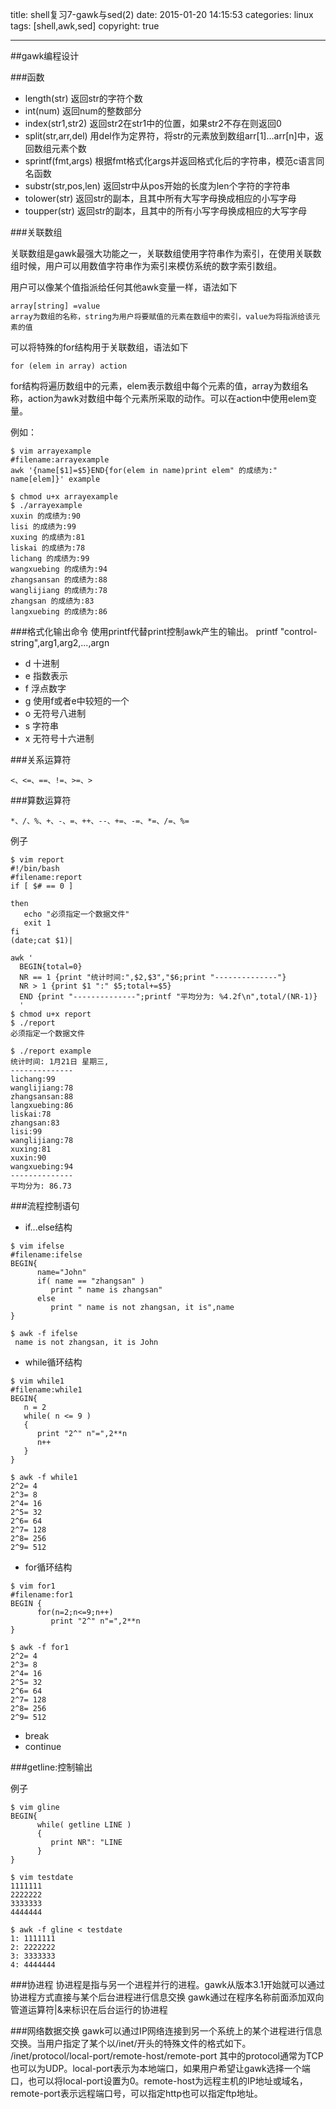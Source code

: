title: shell复习7-gawk与sed(2)
date: 2015-01-20 14:15:53
categories: linux
tags: [shell,awk,sed]
copyright: true

---

##gawk编程设计

###函数

- length(str)  返回str的字符个数
- int(num) 返回num的整数部分
- index(str1,str2) 返回str2在str1中的位置，如果str2不存在则返回0
- split(str,arr,del) 用del作为定界符，将str的元素放到数组arr[1]...arr[n]中，返回数组元素个数
- sprintf(fmt,args) 根据fmt格式化args并返回格式化后的字符串，模范c语言同名函数
- substr(str,pos,len) 返回str中从pos开始的长度为len个字符的字符串
- tolower(str) 返回str的副本，且其中所有大写字母换成相应的小写字母
- toupper(str) 返回str的副本，且其中的所有小写字母换成相应的大写字母

###关联数组

关联数组是gawk最强大功能之一，关联数组使用字符串作为索引，在使用关联数组时候，用户可以用数值字符串作为索引来模仿系统的数字索引数组。

用户可以像某个值指派给任何其他awk变量一样，语法如下

````
array[string] =value
array为数组的名称，string为用户将要赋值的元素在数组中的索引，value为将指派给该元素的值
````
可以将特殊的for结构用于关联数组，语法如下

````
for (elem in array) action
````
for结构将遍历数组中的元素，elem表示数组中每个元素的值，array为数组名称，action为awk对数组中每个元素所采取的动作。可以在action中使用elem变量。

例如：

````shell
$ vim arrayexample
#filename:arrayexample
awk '{name[$1]=$5}END{for(elem in name)print elem" 的成绩为:" name[elem]}' example

$ chmod u+x arrayexample
$ ./arrayexample
xuxin 的成绩为:90
lisi 的成绩为:99
xuxing 的成绩为:81
liskai 的成绩为:78
lichang 的成绩为:99
wangxuebing 的成绩为:94
zhangsansan 的成绩为:88
wanglijiang 的成绩为:78
zhangsan 的成绩为:83
langxuebing 的成绩为:86
````

###格式化输出命令
使用printf代替print控制awk产生的输出。
printf "control-string",arg1,arg2,...,argn

- d 十进制
- e 指数表示
- f 浮点数字
- g 使用f或者e中较短的一个
- o 无符号八进制
- s 字符串
- x 无符号十六进制

###关系运算符

````
<、<=、==、!=、>=、>
````
###算数运算符

````
*、/、%、+、-、=、++、--、+=、-=、*=、/=、%=
````
例子

````
$ vim report
#!/bin/bash
#filename:report
if [ $# == 0 ]

then
   echo "必须指定一个数据文件"
   exit 1
fi
(date;cat $1)|

awk '
  BEGIN{total=0}
  NR == 1 {print "统计时间:",$2,$3","$6;print "--------------"}
  NR > 1 {print $1 ":" $5;total+=$5}
  END {print "--------------";printf "平均分为: %4.2f\n",total/(NR-1)}
  '
$ chmod u+x report
$ ./report
必须指定一个数据文件

$ ./report example
统计时间: 1月21日 星期三,
--------------
lichang:99
wanglijiang:78
zhangsansan:88
langxuebing:86
liskai:78
zhangsan:83
lisi:99
wanglijiang:78
xuxing:81
xuxin:90
wangxuebing:94
--------------
平均分为: 86.73
````

###流程控制语句

- if...else结构

````
$ vim ifelse
#filename:ifelse
BEGIN{
      name="John"
      if( name == "zhangsan" )
         print " name is zhangsan"
      else
         print " name is not zhangsan, it is",name
}

$ awk -f ifelse
 name is not zhangsan, it is John
````

- while循环结构

````
$ vim while1
#filename:while1
BEGIN{
   n = 2
   while( n <= 9 )
   {
      print "2^" n"=",2**n
      n++
   }
}

$ awk -f while1
2^2= 4
2^3= 8
2^4= 16
2^5= 32
2^6= 64
2^7= 128
2^8= 256
2^9= 512
````

- for循环结构

````
$ vim for1
#filename:for1
BEGIN {
      for(n=2;n<=9;n++)
         print "2^" n"=",2**n
}

$ awk -f for1
2^2= 4
2^3= 8
2^4= 16
2^5= 32
2^6= 64
2^7= 128
2^8= 256
2^9= 512
````

- break
- continue

###getline:控制输出

例子

````
$ vim gline
BEGIN{
      while( getline LINE )
      { 
         print NR": "LINE
      }
}

$ vim testdate
1111111
2222222
3333333
4444444

$ awk -f gline < testdate
1: 1111111
2: 2222222
3: 3333333
4: 4444444
````

###协进程
协进程是指与另一个进程并行的进程。gawk从版本3.1开始就可以通过协进程方式直接与某个后台进程进行信息交换
gawk通过在程序名称前面添加双向管道运算符|&来标识在后台运行的协进程

###网络数据交换
gawk可以通过IP网络连接到另一个系统上的某个进程进行信息交换。当用户指定了某个以/inet/开头的特殊文件的格式如下。
/inet/protocol/local-port/remote-host/remote-port
其中的protocol通常为TCP也可以为UDP。local-port表示为本地端口，如果用户希望让gawk选择一个端口，也可以将local-port设置为0。remote-host为远程主机的IP地址或域名，remote-port表示远程端口号，可以指定http也可以指定ftp地址。